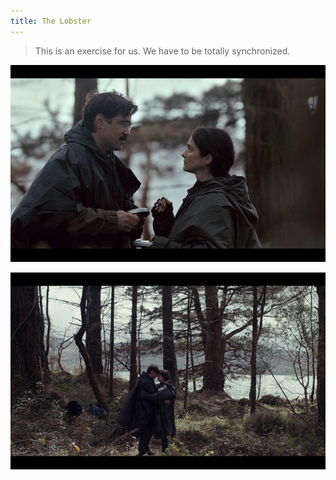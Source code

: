 ```yaml
---
title: The Lobster
---
```


> This is an exercise for us. We have to be totally synchronized.

![1](./1.jpg)

![2](./2.jpg)
